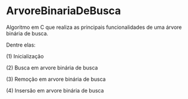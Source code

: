 # ArvoreBinariaDeBusca
Algoritmo em C que realiza as principais funcionalidades de uma árvore binária de busca. 

Dentre elas:

(1) Inicialização

(2) Busca em arvore binária de busca

(3) Remoção em arvore binária de busca

(4) Insersão em arvore binária de busca
